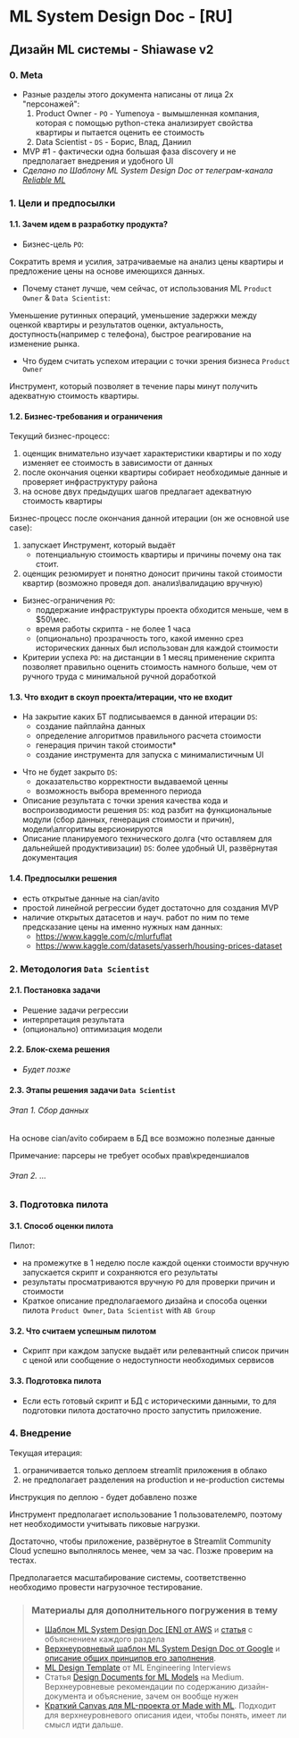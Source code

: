 # ML System Design Doc - [RU]
## Дизайн ML системы - Shiawase v2


### 0. Meta
- Разные разделы этого документа написаны от лица 2х "персонажей":
  1. Product Owner - `PO` - Yumenoya - вымышленная компания, которая с помощью python-стека анализирует свойства квартиры и пытается оценить ее стоимость
  2. Data Scientist - `DS` - Борис, Влад, Даниил
- MVP #1 - фактически одна большая фаза discovery и не предполагает внедрения и удобного UI
- *Сделано по Шаблону ML System Design Doc от телеграм-канала [Reliable ML](https://t.me/reliable_ml)*
### 1. Цели и предпосылки 
#### 1.1. Зачем идем в разработку продукта?  

- Бизнес-цель `PO`:

Сократить время и усилия, затрачиваемые на анализ 
цены квартиры и предложение цены на основе имеющихся данных.
- Почему станет лучше, чем сейчас, от использования ML `Product Owner` & `Data Scientist`:

Уменьшение рутинных операций, уменьшение задержки между оценкой квартиры и результатов оценки, актуальность, доступность(например с телефона), быстрое реагирование на изменение рынка.
- Что будем считать успехом итерации с точки зрения бизнеса `Product Owner`  

Инструмент, который позволяет в течение пары минут получить адекватную стоимость квартиры.  

#### 1.2. Бизнес-требования и ограничения  
Текущий бизнес-процесс: 

1. оценщик внимательно изучает характеристики квартиры и по ходу изменяет ее стоимость в зависимости от данных
2. после окончания оценки квартиры собирает необходимые данные и проверяет инфраструктуру района
3. на основе двух предыдущих шагов предлагает адекватную стоимость квартиры

Бизнес-процесс после окончания данной итерации (он же основной use case):
1. запускает Инструмент, который выдаёт 
    - потенциальную стоимость квартиры и причины почему она так стоит.
2. оценщик резюмирует и понятно доносит причины такой стоимости квартир (возможно проведя доп. анализ\валидацию вручную)


* Бизнес-ограничения `PO`:
    * поддержание инфраструктуры проекта обходится меньше, чем в $50\мес.
    * время работы скрипта - не более 1 часа
    * (опционально) прозрачность того, какой именно срез исторических данных был использован для каждой стоимости
* Критерии успеха `PO`: на дистанции в 1 месяц применение скрипта позволяет правильно оценить стоимость намного больше, чем от ручного труда с минимальной ручной доработкой
 
#### 1.3. Что входит в скоуп проекта/итерации, что не входит   

* На закрытие каких БТ подписываемся в данной итерации `DS`: 
  * создание пайплайна данных
  * определение алгоритмов правильного расчета стоимости
  * генерация причин такой стоимости*
  * создание инструмента для запуска с минималистичным UI   
- Что не будет закрыто `DS`: 
  - доказательство корректности выдаваемой ценны  
  - возможность выбора временного периода
- Описание результата с точки зрения качества кода и воспроизводимости решения `DS`: код разбит на функциональные модули (сбор данных, генерация стоимости и причин), модели\алгоритмы версионируются  
- Описание планируемого технического долга (что оставляем для дальнейшей продуктивизации) `DS`: более удобный UI, развёрнутая документация

#### 1.4. Предпосылки решения  

- есть открытые данные на cian/avito
- простой линейной регрессии будет достаточно для создания MVP
- наличие открытых датасетов и науч. работ по ним по теме предсказание цены на именно нужных нам данных: 
  - https://www.kaggle.com/c/mlurfuflat
  - https://www.kaggle.com/datasets/yasserh/housing-prices-dataset

### 2. Методология `Data Scientist`     

#### 2.1. Постановка задачи  

- Решение задачи регрессии
- интерпретация результата
- (опционально) оптимизация модели  

#### 2.2. Блок-схема решения  

- _Будет позже_

#### 2.3. Этапы решения задачи `Data Scientist`  

###### Этап 1. Сбор данных
На основе cian/avito собираем в БД все возможно полезные данные

Примечание: парсеры не требует особых прав\креденшиалов


###### Этап 2. ...

### 3. Подготовка пилота  
  
#### 3.1. Способ оценки пилота  
  
Пилот:
- на промежутке в 1 неделю после каждой оценки стоимости вручную запускается скрипт и сохраняются его результаты
- результаты просматриваются вручную `PO` для проверки причин и стоимости
- Краткое описание предполагаемого дизайна и способа оценки пилота `Product Owner`, `Data Scientist` with `AB Group` 
  
#### 3.2. Что считаем успешным пилотом  

- Скрипт при каждом запуске выдаёт или релевантный список причин с ценой или сообщение о недоступности необходимых сервисов
#### 3.3. Подготовка пилота  

- Если есть готовый скрипт и БД с историческими данными, то для подготовки пилота достаточно просто запустить приложение.

### 4. Внедрение  

Текущая итерация:
1. ограничивается только деплоем streamlit приложения в облако
2. не предполагает разделения на production и не-production системы

Инструкция по деплою - будет добавлено позже

Инструмент предполагает использование 1 пользователем`PO`, поэтому нет необходимости учитывать пиковые нагрузки. 

Достаточно, чтобы приложение, развёрнутое в Streamlit Community Cloud успешно выполнялось менее, чем за час. Позже проверим на тестах.

Предполагается масштабирование системы, соответственно необходимо провести нагрузочное тестирование.
> ### Материалы для дополнительного погружения в тему  
> - [Шаблон ML System Design Doc [EN] от AWS](https://github.com/eugeneyan/ml-design-docs) и [статья](https://eugeneyan.com/writing/ml-design-docs/) с объяснением каждого раздела  
> - [Верхнеуровневый шаблон ML System Design Doc от Google](https://towardsdatascience.com/the-undeniable-importance-of-design-docs-to-data-scientists-421132561f3c) и [описание общих принципов его заполнения](https://towardsdatascience.com/understanding-design-docs-principles-for-achieving-data-scientists-53e6d5ad6f7e).
> - [ML Design Template](https://www.mle-interviews.com/ml-design-template) от ML Engineering Interviews  
> - Статья [Design Documents for ML Models](https://medium.com/people-ai-engineering/design-documents-for-ml-models-bbcd30402ff7) на Medium. Верхнеуровневые рекомендации по содержанию дизайн-документа и объяснение, зачем он вообще нужен  
> - [Краткий Canvas для ML-проекта от Made with ML](https://madewithml.com/courses/mlops/design/#timeline). Подходит для верхнеуровневого описания идеи, чтобы понять, имеет ли смысл идти дальше.  
